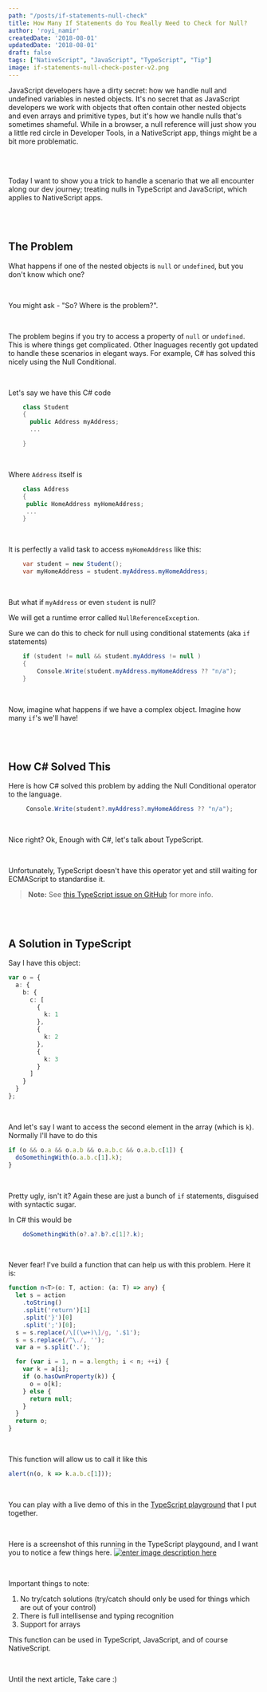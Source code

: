```yaml
---
path: "/posts/if-statements-null-check"
title: How Many If Statements do You Really Need to Check for Null?
author: 'royi_namir'
createdDate: '2018-08-01'
updatedDate: '2018-08-01'
draft: false
tags: ["NativeScript", "JavaScript", "TypeScript", "Tip"]
image: if-statements-null-check-poster-v2.png
---
```


JavaScript developers have a dirty secret: how we handle null and undefined variables in nested objects.
It's no secret that as JavaScript developers we work with objects that often contain other nested objects and even arrays and primitive types, but it's how we handle nulls that's sometimes shameful. While in a browser, a null reference will just show you a little red circle in Developer Tools, in a NativeScript app, things might be a bit more problematic.

<br/><br/>

Today I want to show you a trick to handle a scenario that we all encounter along our dev journey; treating nulls in TypeScript and JavaScript, which applies to NativeScript apps.

<br/><br/>

## The Problem

What happens if one of the nested objects is `null` or `undefined`, but you don't know which one?

<br/>

You might ask - "So? Where is the problem?".

<br/>

The problem begins if you try to access a property of `null` or `undefined`. This is where things get complicated. Other lnaguages recently got updated to handle these scenarios in elegant ways. For example, C# has solved this nicely using the Null Conditional.

<br/>

Let's say we have this C# code

```c#
    class Student
    {  
      public Address myAddress;
      ...

    }
```

<br/>

Where `Address` itself is

```c#
    class Address
    {
     public HomeAddress myHomeAddress;
     ...
    }
```

<br/>

It is perfectly a valid task to access `myHomeAddress` like this:

```c#
    var student = new Student();
    var myHomeAddress = student.myAddress.myHomeAddress;
```

<br/>

But what if `myAddress` or even `student` is null?

We will get a runtime error called `NullReferenceException`.

Sure we can do this to check for null using conditional statements (aka `if` statements)

```c#
    if (student != null && student.myAddress != null )
    {
        Console.Write(student.myAddress.myHomeAddress ?? "n/a");
    }
```

<br/>

Now, imagine what happens if we have a complex object. Imagine how many `if`'s we'll have!

<br/><br/>

## How C# Solved This

Here is how C# solved this problem by adding the Null Conditional operator to the language.

```c#
     Console.Write(student?.myAddress?.myHomeAddress ?? "n/a");
```

<br/>

Nice right? Ok, Enough with C#, let's talk about TypeScript.

<br/>

Unfortunately, TypeScript doesn't have this operator yet and still waiting for ECMAScript to standardise it.

> **Note:** See <a href="https://github.com/Microsoft/TypeScript/issues/16" target="_blank">this TypeScript issue on GitHub</a> for more info.

<br/><br/>

## A Solution in TypeScript

Say I have this object:

```typescript
var o = {
  a: {
    b: {
      c: [
        {
          k: 1
        },
        {
          k: 2
        },
        {
          k: 3
        }
      ]
    }
  }
};
```

<br/>

And let's say I want to access the second element in the array (which is `k`). Normally I'll have to do this

```typescript
if (o && o.a && o.a.b && o.a.b.c && o.a.b.c[1]) {
  doSomethingWith(o.a.b.c[1].k);
}
```

<br/>

Pretty ugly, isn't it? Again these are just a bunch of `if` statements, disguised with syntactic sugar.

In C# this would be

```C#
    doSomethingWith(o?.a?.b?.c[1]?.k);
```

<br/>

Never fear! I've build a function that can help us with this problem. Here it is:

```typescript
function n<T>(o: T, action: (a: T) => any) {
  let s = action
    .toString()
    .split('return')[1]
    .split('}')[0]
    .split(';')[0];
  s = s.replace(/\[(\w+)\]/g, '.$1');
  s = s.replace(/^\./, '');
  var a = s.split('.');

  for (var i = 1, n = a.length; i < n; ++i) {
    var k = a[i];
    if (o.hasOwnProperty(k)) {
      o = o[k];
    } else {
      return null;
    }
  }
  return o;
}
```

<br/>

This function will allow us to call it like this

```typescript
alert(n(o, k => k.a.b.c[1]));
```

<br/>

You can play with a live demo of this in the <a href="http://www.typescriptlang.org/play/#src=var%20o%20=%20{%20a:%20{%20b:%20{%20c:%20[1,%202,%203]%20}%20}%20};%0D%0A%0D%0A%0D%0A%0D%0A%0D%0A%0D%0A%0D%0Afunction%20n%3CT%3E(o%20:T%20,%20action%20:%20(a:T)=%3Eany)%20{%20%0D%0A%20%20%20%20%20let%20s%20=%20action.toString().toString().split('return')[1].split('}')[0].split(';')[0];%0D%0A%20%20%20%20s%20=%20s.replace(/\[(\w%2B)\]/g,%20'.$1');%0D%0A%20%20%20%20s%20=%20s.replace(/^\./,%20'');%20%20%20%20%20%20%20%20%20%20%20%20%0D%0A%20%20%20%20var%20a%20=%20s.split('.');%0D%0A%20%20%20%20%20%20%20%0D%0A%0D%0A%20%20%20%20for%20(var%20i%20=%201,%20n%20=%20a.length;%20i%20%3C%20n;%20%2B%2Bi)%20{%20%20%20//i==0%20is%20the%20k%20itself%20%20,aand%20we%20dont%20need%20it%0D%0A%20%20%20%20%20%20%20%20var%20k%20=%20a[i];%0D%0A%20%20%20%20%20%20%20%20if%20(o.hasOwnProperty(k))%20{%0D%0A%20%20%20%20%20%20%20%20%20%20%20%20o%20=%20o[k];%0D%0A%20%20%20%20%20%20%20%20}%20else%20{%0D%0A%20%20%20%20%20%20%20%20%20%20%20%20return%20null;%0D%0A%20%20%20%20%20%20%20%20}%0D%0A%20%20%20%20}%0D%0A%20%20%20%20return%20o;%0D%0A}%0D%0A%0D%0A%0D%0A%0D%0Aalert(%20%20%20n(o,%20(k)%20=%3E%20k.a.b.c[1])%20%20%20%20%20%20%20);" target="_blank">TypeScript playground</a> that I put together.

<br/>

Here is a screenshot of this running in the TypeScript playgound, and I want you to notice a few things here.
[![enter image description here][1]][1]

<br/>

Important things to note:

1.  No try/catch solutions (try/catch should only be used for things which are out of your control)
2.  There is full intellisense and typing recognition
3.  Support for arrays

This function can be used in TypeScript, JavaScript, and of course NativeScript.

<br/>

Until the next article, Take care :)

[1]: https://i.stack.imgur.com/yf2TI.png
